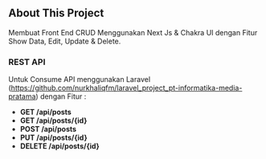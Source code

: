## About This Project

Membuat Front End CRUD Menggunakan Next Js & Chakra UI dengan Fitur Show Data, Edit, Update & Delete.

### REST API
Untuk Consume API menggunakan Laravel (https://github.com/nurkhaliqfm/laravel_project_pt-informatika-media-pratama) dengan Fitur :
-   **GET /api/posts**
-   **GET /api/posts/{id}**
-   **POST /api/posts**
-   **PUT /api/posts/{id}**
-   **DELETE /api/posts/{id}**
